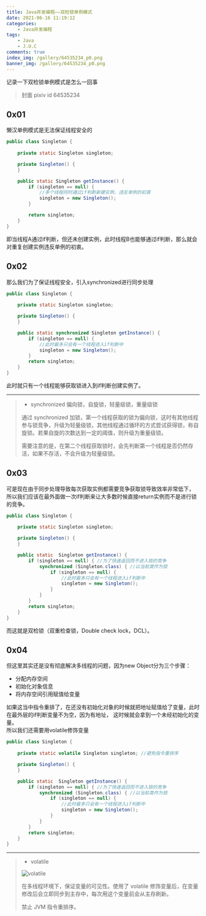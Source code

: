 ```yaml
---
title: Java并发编程——双检锁单例模式
date: 2021-06-16 11:19:12
categories:
    - Java并发编程
tags:
    - Java
    - J.U.C
comments: true
index_img: /gallery/64535234_p0.png
banner_img: /gallery/64535234_p0.png
---
```

记录一下双检锁单例模式是怎么一回事
<!--more-->
> 封面 pixiv id 64535234

## 0x01
懒汉单例模式是无法保证线程安全的
```java
public class Singleton {
    
    private static Singleton singleton;

    private Singleton() {
    }

    public static Singleton getInstance() {
        if (singleton == null) { 
            //多个线程同时通过if判断新建实例，违反单例的初衷
            singleton = new Singleton();
        }

        return singleton;
    }
}
```
即当线程A通过if判断，但还未创建实例，此时线程B也能够通过if判断，那么就会对重复创建实例违反单例的初衷。

## 0x02
那么我们为了保证线程安全，引入synchronized进行同步处理
```java
public class Singleton {
    
    private static Singleton singleton;

    private Singleton() {
    }

    public static synchronized Singleton getInstance() {
        if (singleton == null) {
            //此时最多只会有一个线程进入if判断中
            singleton = new Singleton();
        }
        return singleton;
    }
}
```
此时就只有一个线程能够获取锁进入到if判断创建实例了。

---
> - synchronized 偏向锁，自旋锁，轻量级锁，重量级锁
> 
> 通过 synchronized 加锁，第一个线程获取的锁为偏向锁，这时有其他线程参与锁竞争，升级为轻量级锁，其他线程通过循环的方式尝试获得锁，称自旋锁。若果自旋的次数达到一定的阈值，则升级为重量级锁。
> 
> 需要注意的是，在第二个线程获取锁时，会先判断第一个线程是否仍然存活，如果不存活，不会升级为轻量级锁。

## 0x03
可是现在由于同步处理导致每次获取实例都需要竞争获取锁导致效率非常低下，
所以我们应该在最外面做一次if判断来让大多数时候直接return实例而不是进行锁的竞争。
```java
public class Singleton {
    
    private static Singleton singleton;

    private Singleton() {
    }

    public static  Singleton getInstance() {
        if (singleton == null) { //为了快速返回而不进入锁的竞争
            synchronized (Singleton.class) { //以当前类作为锁
                if (singleton == null) {
                    //此时最多只会有一个线程进入if判断中
                    singleton = new Singleton();
                }
            }
        }
        return singleton;
    }
}
```
而这就是双检锁（双重检查锁，Double check lock，DCL）。

## 0x04
但这里其实还是没有彻底解决多线程的问题，因为new Object分为三个步骤：
- 分配内存空间 
- 初始化对象信息
- 将内存空间引用赋值给变量

如果这当中指令重排了，在还没有初始化对象的时候就把地址赋值给了变量，此时在最外层的if判断变量不为空，因为有地址， 
这时候就会拿到一个未经初始化的变量。  
所以我们还需要用volatile修饰变量
```java
public class Singleton {
    
    private static volatile Singleton singleton; //避免指令重排序

    private Singleton() {
    }

    public static  Singleton getInstance() {
        if (singleton == null) { //为了快速返回而不进入锁的竞争
            synchronized (Singleton.class) { //以当前类作为锁
                if (singleton == null) {
                    //此时最多只会有一个线程进入if判断中
                    singleton = new Singleton();
                }
            }
        }
        return singleton;
    }
}
```
---
> - volatile  
> 
>![volatile](volatile.png)
> 
> 在多线程环境下，保证变量的可见性。使用了 volatile 修饰变量后，在变量修改后会立即同步到主存中，每次用这个变量前会从主存刷新。  
> 
> 禁止 JVM 指令重排序。
